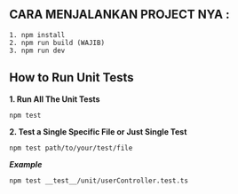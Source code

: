 ## CARA MENJALANKAN PROJECT NYA :

```
1. npm install
2. npm run build (WAJIB)
3. npm run dev
```

## How to Run Unit Tests

**1. Run All The Unit Tests**

```
npm test
```

**2. Test a Single Specific File or Just Single Test**
```
npm test path/to/your/test/file
```

_**Example**_

```
npm test __test__/unit/userController.test.ts
```
